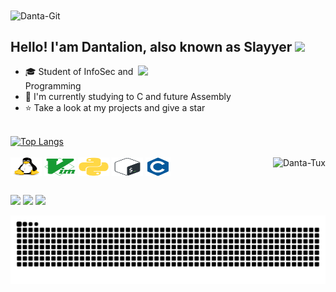 <img align="center" alt="Danta-Git" width="40" src="https://user-images.githubusercontent.com/5679180/79618120-0daffb80-80be-11ea-819e-d2b0fa904d07.gif">
<h2 align="left">Hello! I'am Dantalion, also known as Slayyer <img src="https://media.giphy.com/media/hvRJCLFzcasrR4ia7z/giphy.gif" width="25px"> </h2>
<img align="right" src="https://media.discordapp.net/attachments/732350657243381810/835713653234991104/computer-illustration.png" width="300"/>

- 🎓 Student of InfoSec and Programming
- 🌱 I'm currently studying to C and future Assembly
- ⭐ Take a look at my projects and give a star

<br/>
<div>
    <a href="#">
        <img alt="Top Langs" src="https://github-readme-stats.vercel.app/api/top-langs/?username=dantalion-dev&layout=compact&theme=radical&bg_color=30,e96443,904e95&title_color=fff&text_color=fff"/>
    </a>
</div>
 
<div style="display: inline_block"><br>
  <img align="center" alt="Danta-Linux" height="30" width="50" src="https://raw.githubusercontent.com/devicons/devicon/master/icons/linux/linux-original.svg">
  <img align="center" alt="Danta-Vim" height="30" width="50" src="https://raw.githubusercontent.com/devicons/devicon/master/icons/vim/vim-plain.svg">
  <img align="center" alt="Danta-Py" height="30" width="50" src="https://raw.githubusercontent.com/devicons/devicon/master/icons/python/python-plain.svg">
  <img align="center" alt="Danta-C" height="30" width="50" src="https://raw.githubusercontent.com/devicons/devicon/master/icons/bash/bash-original.svg">
  <img align="center" alt="Danta-Bash" height="30" width="40" src="https://raw.githubusercontent.com/devicons/devicon/master/icons/c/c-plain.svg">
  <img align="right" alt="Danta-Tux" src="https://media.tenor.com/images/ccb959edb41a02737755b2209ef7d97a/tenor.gif">
</div>
  
  ##
  <div>
  <a href="https://www.youtube.com/channel/UCret_G0WHRBQYG5MesldNjw" target="_blank"><img src="https://img.shields.io/badge/-Youtube-%23333?style=for-the-badge&logo=youtube&logoColor=red" target="_blank"></a>
  <a href="https://twitter.com/dantaliondev" target="_blank"><img src="https://img.shields.io/badge/-Twitter-%23333?style=for-the-badge&logo=twitter&logoColor=blue" target="_blank"></a>
  <a href="https://discord.gg/v5d3PZ9" target="_blank"><img src="https://img.shields.io/badge/-Discord-%23333?style=for-the-badge&logo=discord&logoColor=blue" target="_blank"></a>

  ![Snake animation](https://github.com/Dantalion-dev/Dantalion-dev/blob/output/github-contribution-grid-snake.svg)

</div>
